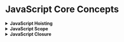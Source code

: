 # JavaScript Core Concepts

<!------------------------------------------------------
---------------------------------------------------------
#######     JAVASCRIPT HOISTING   #######
---------------------------------------------------------
-------------------------------------------------------->

<details>
<summary><b> JavaScript Hoisting</b></summary>

***Hoisting*** : JavaScript engine working way is basically called hoisting.
JavaScript engine works in two step.<br>
JavaScript Code will run line by line. <br>

__First step__ it declarer variable and assign value undefined to each variable whether it is assigned or not. It will not look for its value. <br>
For the function it will take the reference of function. It will not execute anything. <br><br>
__Second Step__ it will look for execution and look for values for variable. If it found variables got its value it will print that. Otherwise it will print undefined.<br>
For function it will look for its call. where the function is called it will go for that.  it will go line by line. when it will found one more function is called in a function it will go for that one and skip others.

```JavaScript

// Example of Hoisting.

func(); // Function is called before creation. But it will execute properly.
console.log(a = 30); // variable is printed before declaration.
var a; // Variable is declared after using it.
function func(){ /// function is created after it is used.

  a(); // a function is called inside a function. it will go for it and skip the line below.
  console.log('ithsi is a primary function');
};

function a(){ // this function is called on another function;
  console.log('this is a nested function');
};

newFunc(); // it will return undefined
let newFunc = one; // function assigned to a variable.
function one(){
  console.log('new function');
};
newFunc(); // it will return its real value.
```
__Note__: For details on printing priority look at scope Example underneath this.
</details>

<!------------------------------------------------------
---------------------------------------------------------
#######     JAVASCRIPT SCOPE   #########
---------------------------------------------------------
-------------------------------------------------------->

<details>
<summary><b> JavaScript Scope </b></summary>

Scope is Block {}. A variable or a function can be remembered, accessed  or called from where that is scope.
<br><br>
__Lexical Scope__: JavaScript Compiler tokenize every word variable, valued and functions that's called ***Lexim***  <br>
When Compiler start leximing Compiler fix scope for every variable, values, functions. This core scoping concept is called ***Lexical Scope***. <br><br>
__BlockChain Scope__:  Blockchain scope is relational scope.<br>
  Relation between scopes like  parents, child, siblings is blockchain scope. <br>
    Blockchain means maintain a chain between parents, child and siblings.


```JavaScript

// Example of BlockChain Scope.

      var a = 11;
      function A(){

          var b = 12;

          function B(){
            var c = 23;
            console.log(c); // Printed Third c->23
            // Whatever Scope Parent A Has That will Automatically handed over to its child.
            // D() can be called from A(), SO it can be called from Here too
            D(c); // Printed Fourth c-> 23 + a->11 = 34;
          };

          function C(){
            var d = 56;
            console.log(d); // Printed Fifth d->56;
            // Whatever Scope Parent A Has That will Automatically handed over to its child.
            // D() can be called from A(), SO it can be called from Here too
            D(d); // Printed Seventh d->56 + a->11 = 67;
          };


          console.log(b);  // Printed First. b->12
          D(b); // Printed Second b->12 + a->11 = 23;
          B(); // Printed Third c->23
          C(); // Printed Fifth d->56;
      };

      function D(n){
        let r =  n + a;
        console.log(r);
      };
      A();

      // SCOP IN JAVASCRIPT
      // A => a, b, B(), C(), D(), A();
      // B => a, b, c, C(), B(), D(), A();
      // C => a, b, d, C(), B(), D(), A();
      // D => a, n, A(), D();
      // Result => 12, 23, 23, 34, 56,67

```

</details>

<!------------------------------------------------------
---------------------------------------------------------
#######     JAVASCRIPT CLOSURE   #######
---------------------------------------------------------
-------------------------------------------------------->

<details>
<summary><b> JavaScript Closure</b></summary>

***Closure:*** Closure is when function is able to remember and access its lexical scope even When <br>
the function executing outside of its lexical scope.


```JavaScript

// Example of Closure.

```

</details>

